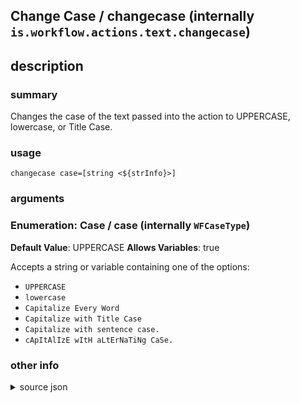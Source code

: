 
## Change Case / changecase (internally `is.workflow.actions.text.changecase`)



## description
### summary
Changes the case of the text passed into the action to UPPERCASE, lowercase, or Title Case.


### usage
`changecase case=[string <${strInfo}>]`

### arguments
### Enumeration: Case / case (internally `WFCaseType`)
**Default Value**: UPPERCASE
**Allows Variables**: true


Accepts a string 
or variable
containing one of the options:

- `UPPERCASE`
- `lowercase`
- `Capitalize Every Word`
- `Capitalize with Title Case`
- `Capitalize with sentence case.`
- `cApItAlIzE wItH aLtErNaTiNg CaSe.`

### other info

<details><summary>source json</summary>
```json
{
	"ActionClass": "WFChangeTextCaseAction",
	"ActionKeywords": [
		"uppercase",
		"lowercase",
		"title",
		"transform",
		"text",
		"capitalize"
	],
	"Category": "Text",
	"CreationDate": "2015-01-11T06:00:00.000Z",
	"Description": {
		"DescriptionSummary": "Changes the case of the text passed into the action to UPPERCASE, lowercase, or Title Case."
	},
	"IconName": "Text.png",
	"Input": {
		"Multiple": true,
		"Required": true,
		"Types": [
			"NSString"
		]
	},
	"LastModifiedDate": "2015-02-19T08:00:00.000Z",
	"Name": "Change Case",
	"Output": {
		"Multiple": true,
		"OutputName": "Text",
		"Types": [
			"NSString"
		]
	},
	"Parameters": [
		{
			"Class": "WFEnumerationParameter",
			"DefaultValue": "UPPERCASE",
			"Items": [
				"UPPERCASE",
				"lowercase",
				"Capitalize Every Word",
				"Capitalize with Title Case",
				"Capitalize with sentence case.",
				"cApItAlIzE wItH aLtErNaTiNg CaSe."
			],
			"Key": "WFCaseType",
			"Label": "Case"
		}
	],
	"Subcategory": "Text Editing",
	"SuggestedNever": true
}
```
</details>

